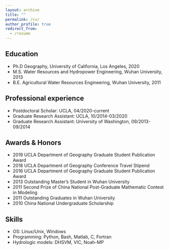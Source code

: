 ```yaml
---
layout: archive
title: ""
permalink: /cv/
author_profile: true
redirect_from:
  - /resume
---
```


## Education
* Ph.D   Geography, University of California, Los Angeles, 2020
* M.S.   Water Resources and Hydropower Engineering, Wuhan University, 2013
* B.E.   Agricultural Water Resources Engineering, Wuhan University, 2011

## Professional experience
* Postdoctoral Scholar: UCLA, 04/2020-current
* Graduate Research Assistant: UCLA, 10/2014-03/2020
* Graduate Research Assistant: University of Washington, 09/2013-09/2014

## Awards & Honors
* 2019  UCLA Department of Geography Graduate Student Publication Award 
* 2018  UCLA Department of Geography Conference Travel Stipend
* 2016  UCLA Department of Geography Graduate Student Publication Award 
* 2013  Outstanding Master’s Student in Wuhan University
* 2011  Second Prize of China National Post-Graduate Mathematic Contest in Modeling 
* 2011  Outstanding Graduates in Wuhan University
* 2010  China National Undergraduate Scholarship

## Skills
* OS: Linux/Unix, Windows
* Programming: Python, Bash, Matlab, C, Fortran
* Hydrologic models: DHSVM, VIC, Noah-MP
